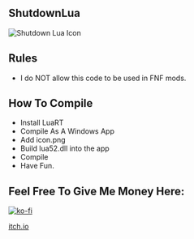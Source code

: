 ## ShutdownLua
![Shutdown Lua Icon](https://github.com/ParaMattKoopa/ShutdownLua/blob/main/icon.png?raw=true)

## Rules
- I do NOT allow this code to be used in FNF mods.

## How To Compile
- Install LuaRT
- Compile As A Windows App
- Add icon.png
- Build lua52.dll into the app
- Compile
- Have Fun.

## Feel Free To Give Me Money Here:

[![ko-fi](https://ko-fi.com/img/githubbutton_sm.svg)](https://ko-fi.com/P5P3PIBZX)

[itch.io](https://paramattkoopa-lolking.itch.io/sdl)
